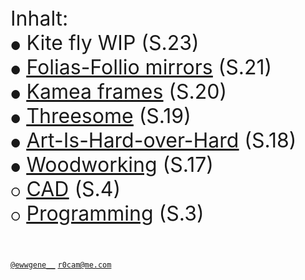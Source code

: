  <font size="6">
Inhalt:
    <br>
<font size="4">&#9679;</font> Kite fly WIP (S.23)<br>
<font size="4">&#9679;</font> <a href="https://ewwgene.github.io/Folias-Follio-mirrors/"><u>Folias-Follio mirrors</u></a> (S.21)<br>
<font size="4">&#9679;</font> <a href="https://ewwgene.github.io/Kamea-frames/"><u>Kamea frames</u></a> (S.20)<br>
<font size="4">&#9679;</font> <a href="https://ewwgene.github.io/Threesome/"><u>Threesome</u></a> (S.19)<br>
<font size="4">&#9679;</font> <a href="https://ewwgene.github.io/Art-Is-Hard-over-Hard/"><u>Art-Is-Hard-over-Hard</u></a> (S.18)<br>
<font size="4">&#9679;</font> <a href="https://ewwgene.github.io/Woodworking/"><u>Woodworking</u></a> (S.17)<br>
<font size="4">&#9675;</font> <a href="https://ewwgene.github.io/CAD/"><u>CAD</u></a> (S.4)<br>
<font size="4">&#9675;</font> <a href="https://ewwgene.github.io/Programming/"><u>Programming</u></a> (S.3)<br>
<br>

</font> 

[`@ewwgene__`](https://instagram.com/ewwgene__?igshid=YmMyMTA2M2Y=) [`r0cam@me.com`](mailto:r0cam@me.com) 

